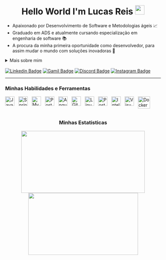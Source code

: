 <!-- Apresentação -->
<h1 align="center">Hello World  I'm Lucas Reis <img src="https://raw.githubusercontent.com/kaueMarques/kaueMarques/master/hi.gif" height="30px"></h1>

<ul>
  <li>Apaixonado por Desenvolvimento de Software e Metodologias ágeis 📈</li>
  <li>Graduado em ADS e atualmente cursando especialização em engenharia de software 📚</li>
  <li>A procura da minha primeira oportunidade como desenvolvedor, para assim mudar o mundo com soluções inovadoras 🎯</li>
</ul>

<details>
  <summary>Mais sobre mim</summary>
    &nbsp;&nbsp;&nbsp;&nbsp;<br>Tenho previa experiência no desenvolvimento de aplicações de grande e medio porte desde APIs Rest á sistemas de cadastramento juntamente com o uso de métologias ageis como Scrum e Kabam, dentro de team software. 💼
    &nbsp;&nbsp;&nbsp;&nbsp; <br><br>Sempre atento com as diversas atualização nas tendências e boas práticas do mercado, meu principal sonho e usar a tecnologia para o bem das pessoas construir um ivento revolucionario que ninguém pesnou antes 💭
</details>


<!-- Meus Contatos -->
<br>  
<div align="left">
<a href="https://www.linkedin.com/in/lucas-reis-113479224/" target="_blank"><img src="https://img.shields.io/badge/-LinkedIn-%230077B5?style=for-the-badge&logo=linkedin&logoColor=white" target="_blank" alt ="Linkedin Badge" ></a>
<a href = "mailto:lucas.silvareis.dev@gmail.com"><img src="https://img.shields.io/badge/-Gmail-%23333?style=for-the-badge&logo=gmail&logoColor=white" target="_blank" alt= "Gamil Badge"></a>
<a href="https://discord.gg/wagxzStdcR" target="_blank"><img src="https://img.shields.io/badge/Discord-7289DA?style=for-the-badge&logo=discord&logoColor=white" target="_blank" alt="Discord Badge"></a> 
<a href="https://www.instagram.com/luke_reis/" target="_blank"><img src="https://img.shields.io/badge/-Instagram-%23E4405F?style=for-the-badge&logo=instagram&logoColor=white" target="_blank" alt = "Instagram Badge"></a>  

---

<!-- Minhas Habilidades e Ferramentas -->
</div>
<h3 align="left">Minhas Habilidades e Ferramentas</h3>
<div align="left">
<img align="left" alt="Java" width="30px" style="padding-right:10px;" src="https://cdn.jsdelivr.net/gh/devicons/devicon/icons/java/java-original.svg"/>
<img align="left" alt="Spring" width="30px" style="padding-right:10px;" src="https://cdn.jsdelivr.net/gh/devicons/devicon/icons/spring/spring-original.svg" />
<img align="left" alt="My SQL" width="30px" style="padding-right:10px;" src="https://cdn.jsdelivr.net/gh/devicons/devicon/icons/mysql/mysql-original.svg"/>
<img align="left" alt="PostgreSQL" width="30px" style="padding-right:10px;" src="https://cdn.jsdelivr.net/gh/devicons/devicon/icons/postgresql/postgresql-original.svg"/>
<img align="left" alt="Angular" width="30px" style="padding-right:10px;" src="https://cdn.jsdelivr.net/gh/devicons/devicon/icons/angular/angular-original.svg"/>
<img align="left" alt="Git" width="30px" style="padding-right:10px;" src="https://cdn.jsdelivr.net/gh/devicons/devicon/icons/git/git-original.svg" />
<img align="left" alt="Linux" width="30px" style="padding-right:10px;" src="https://cdn.jsdelivr.net/gh/devicons/devicon/icons/linux/linux-original.svg" />
<img align="left" alt="Postman" width="30px" style="padding-right:10px;" src="https://cdn.jsdelivr.net/gh/devicons/devicon/icons/postman/postman-original.svg" />
<img align="left" alt="Intellij" width="30px" style="padding-right:10px;" src="https://cdn.jsdelivr.net/gh/devicons/devicon/icons/intellij/intellij-original.svg" />
<img align="left" alt="Visual Studio Code" width="30px" style="padding-right:10px;" src="https://cdn.jsdelivr.net/gh/devicons/devicon/icons/visualstudio/visualstudio-original.svg" />
<img align="left" alt="Docker" width="39px" style="padding-right:10px;" src="https://cdn.jsdelivr.net/gh/devicons/devicon/icons/docker/docker-original.svg"/>
</div>

<!-- Minhas Habilidades e Ferramentas -->

<div align="center">
<br><br><br>
<h3 align="center">Minhas Estatisticas</h3>
  <img src="https://github-readme-stats.vercel.app/api?username=luke-reis&show_icons=true&theme=holi"style="width: 400px; height: 200px; object-fit: cover;" />
  <img src="https://github-readme-stats.vercel.app/api/top-langs/?username=anuraghazra&hide_progress=true&layout=compact&show_icons=true&theme=holi"style="width: 355px; height: 200px; object-fit: cover;"/>
</div>
